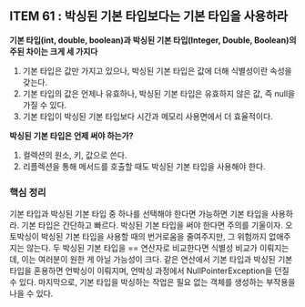 ## ITEM 61 : 박싱된 기본 타입보다는 기본 타입을 사용하라

**기본 타입(int, double, boolean)과 박싱된 기본 타입(Integer, Double, Boolean)의 주된 차이는 크게 세 가지다**

1. 기본 타입은 값만 가지고 있으나, 박싱된 기본 타입은 값에 더해 식별성이란 속성을 갖는다.
2. 기본 타입의 값은 언제나 유효하나, 박싱된 기본 타입은 유효하지 않은 값, 즉 null을 가질 수 있다.
3. 기본 타입이 박싱된 기본 타입보다 시간과 메모리 사용면에서 더 효율적이다.

**박싱된 기본 타입은 언제 써야 하는가?**

1. 컬렉션의 원소, 키, 값으로 쓴다.
2. 리플렉션을 통해 메서드를 호출할 때도 박싱된 기본 타입을 사용해야 한다.

### 핵심 정리
기본 타입과 박싱된 기본 타입 중 하나를 선택해야 한다면 가능하면 기본 타입을 사용하라. 기본 타입은 간단하고 빠르다. 박싱된 기본 타입을 써야 한다면 주의를 기울이자.
오토박싱이 박싱된 기본 타입을 사용할 때의 번거로움을 줄여주지만, 그 위험까지 없애주지는 않는다. 두 박싱된 기본 타입을 == 연산자로 비교한다면 식별성 비교가 이뤄지는데,
이는 여러분이 원한 게 아닐 가능성이 크다. 같은 연산에서 기본 타입과 박싱된 기본 타입을 혼용하면 언박싱이 이뤄지며, 언박싱 과정에서 NullPointerException을 던질 수 있다.
마지막으로, 기본 타입을 박싱하는 작업은 필요 없는 객체를 생성하는 부작용을 나을 수 있다.